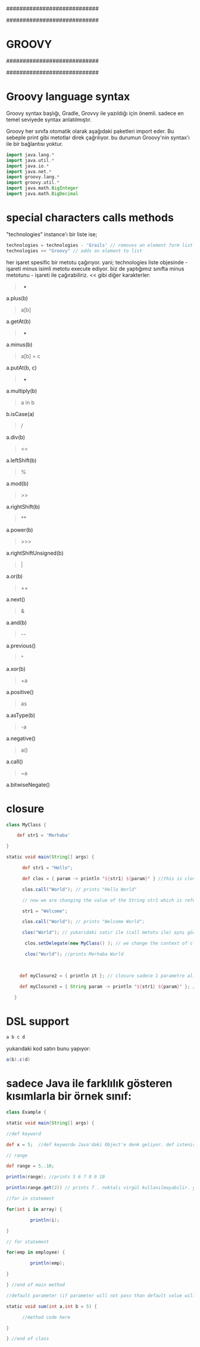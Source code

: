 ############################

############################
# GROOVY
############################

############################

# Groovy language syntax
Groovy syntax başlığı, Gradle, Grovvy ile yazıldığı için önemli. sadece en temel seviyede syntax anlatılmıştır.

Groovy her sınıfa otomatik olarak aşağıdaki paketleri import eder. Bu sebeple print gibi metotlar direk çağrılıyor. bu durumun Groovy'nin syntax'ı ile bir bağlantısı yoktur.

```groovy
import java.lang.*
import java.util.*
import java.io.*
import java.net.*
import groovy.lang.*
import groovy.util.*
import java.math.BigInteger
import java.math.BigDecimal
```

# special characters calls methods
"technologies" instance'ı bir liste ise;

```groovy
technologies = technologies - 'Grails' // removes an element form list
technologies << "Groovy" // adds an element to list
```

her işaret spesific bir metotu çağırıyor. yani; technologies liste objesinde - işareti minus isimli metotu execute ediyor. biz de yaptığımız sınıfta minus metotunu - işareti ile çağırabiliriz. << gibi diğer karakterler:

> +

a.plus(b)

> a[b]

a.getAt(b)

> -

a.minus(b)

> a[b] = c

a.putAt(b, c)

> *

a.multiply(b)

> a in b

b.isCase(a)

> /

a.div(b)

> <<

a.leftShift(b)

> %

a.mod(b)

> \>>

a.rightShift(b)

> **

a.power(b)

> \>>>

a.rightShiftUnsigned(b)

> |

a.or(b)

> ++

a.next()

> &

a.and(b)

> --

a.previous()

> ^

a.xor(b)

> +a

a.positive()

> as

a.asType(b)

> -a

a.negative()

> a()

a.call()

> ~a

a.bitwiseNegate()

# closure

```groovy
class MyClass {

    def str1 = 'Merhaba'

}

static void main(String[] args) {

      def str1 = "Hello";

      def clos = { param -> println "${str1} ${param}" } //this is closure

      clos.call("World"); // prints "Hello World"

      // now we are changing the value of the String str1 which is referenced in the closure

      str1 = "Welcome";

      clos.call("World"); // prints "Welcome World";

      clos("World"); // yukarıdaki satır ile (call metotu ile) aynı görevi görüyor.

       clos.setDelegate(new MyClass() ); // we change the context of closure.

       clos("World"); //prints Merhaba World

 

     def myClosure2 = { println it }; // closure sadece 1 parametre alıyorsa, parametre tanımı yazılmak zorunda değildir. değişkenin ismi "it" olur.

     def myClosure3 = { String param -> println "${str1} ${param}" }; // closure'larda, istenirse parametre tipi verilebilir.

   }
```

# DSL support

```groovy
a b c d
```

yukarıdaki kod satırı bunu yapıyor:

```groovy
a(b).c(d)
```

# sadece Java ile farklılık gösteren kısımlarla bir örnek sınıf:

```groovy
class Example {

static void main(String[] args) {

//def keyword

def x = 5;  //def keywordu Java'daki Object'e denk geliyor. def istenirse kullanılır.

// range

def range = 5..10;

println(range); //prints 5 6 7 8 9 10

println(range.get(2)) // prints 7 . noktalı virgül kullanılmayabilir. yeni satır yapmak yeterli.

//for in statement

for(int i in array) {

         println(i);

}

// for statement

for(emp in employee) {

         println(emp);

}

} //end of main method

//default parameter (if parameter will not pass than default value will be used)

static void sum(int a,int b = 5) {

      //method code here

}

} //end of class
```